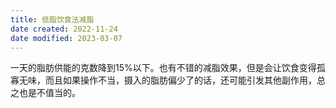 ```yaml
---
title: 低脂饮食法减脂
date created: 2022-11-24
date modified: 2023-03-07
---
```


一天的脂肪供能的克数降到15%以下。也有不错的减脂效果，但是会让饮食变得孤寡无味，而且如果操作不当，摄入的脂肪偏少了的话，还可能引发其他副作用，总之也是不值当的。
